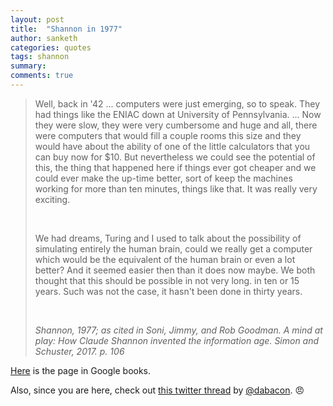```yaml
---
layout: post
title:  "Shannon in 1977"
author: sanketh
categories: quotes
tags: shannon
summary: 
comments: true
---
```


<blockquote>
<p>Well, back in '42 ... computers were just emerging, so to speak. They had things like the ENIAC down at University of Pennsylvania. ... Now they were slow, they were very cumbersome and huge and all, there were computers that would fill a couple rooms this size and they would have about the ability of one of the little calculators that you can buy now for $10. But nevertheless we could see the potential of this, the thing that happened here if things ever got cheaper and we could ever make the up-time better, sort of keep the machines working for more than ten minutes, things like that. It was really very exciting.</p><br>

<p>We had dreams, Turing and I used to talk about the possibility of simulating entirely the human brain, could we really get a computer which would be the equivalent of the human brain or even a lot better? And it seemed easier then than it does now maybe. We both thought that this should be possible in not very long. in ten or 15 years. Such was not the case, it hasn't been done in thirty years.</p><br>

<cite>Shannon, 1977; as cited in Soni, Jimmy, and Rob Goodman. A mind at play: How Claude Shannon invented the information age. Simon and Schuster, 2017. p. 106</cite>
</blockquote>

[Here](https://books.google.ca/books?id=gygsDwAAQBAJ&lpg=PA107&ots=YKtABbgVEM&dq=shannon%201977%20now%20they%20were%20slow%2C%20they%20were%20cumbersome%20and%20huge%20and%20all%2C%20they%20were%20computers&pg=PA107#v=onepage&q&f=false) is the page in Google books.

Also, since you are here, check out [this twitter thread](https://twitter.com/dabacon/status/1063163663815663616) by [@dabacon](https://twitter.com/dabacon). :angry:
